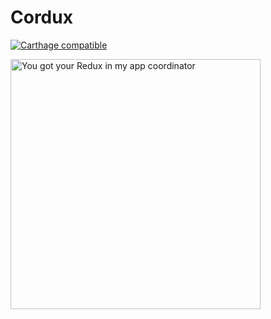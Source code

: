# Cordux

[![Carthage compatible](https://img.shields.io/badge/Carthage-compatible-4BC51D.svg?style=flat)](https://github.com/Carthage/Carthage)

<img alt="You got your Redux in my app coordinator" src="https://github.com/willowtreeapps/cordux/blob/develop/yougot.jpg?raw=true" width="400">
